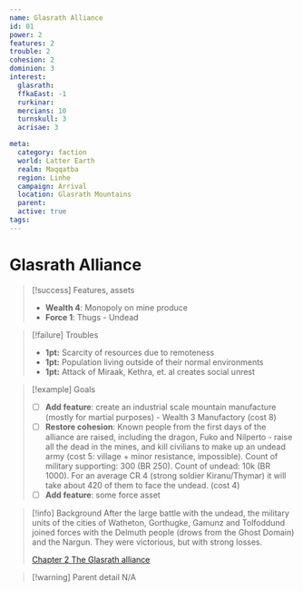 ```yaml
---
name: Glasrath Alliance
id: 01
power: 2
features: 2
trouble: 2
cohesion: 2
dominion: 3
interest:
  glasrath:
  ffkaEast: -1
  rurkinar: 
  mercians: 10
  turnskull: 3
  acrisae: 3

meta:
  category: faction
  world: Latter Earth
  realm: Maqqatba
  region: Linhe
  campaign: Arrival
  location: Glasrath Mountains
  parent:  
  active: true
tags: 
---
```

# Glasrath Alliance

> [!success] Features, assets
> - **Wealth 4**: Monopoly on mine produce
> - **Force 1**: Thugs - Undead

> [!failure] Troubles
> - **1pt:** Scarcity of resources due to remoteness
> - **1pt:** Population living outside of their normal environments
> - **1pt:** Attack of Miraak, Kethra, et. al creates social unrest

> [!example] Goals
> - [ ] **Add feature**: create an industrial scale mountain manufacture (mostly for martial purposes) - Wealth 3 Manufactory (cost 8)
> - [ ] **Restore cohesion**: Known people from the first days of the alliance are raised, including the dragon, Fuko and Nilperto - raise all the dead in the mines, and kill civilians to make up an undead army (cost 5: village + minor resistance, impossible). Count of military supporting: 300 (BR 250). Count of undead: 10k (BR 1000). For an average CR 4 (strong soldier Kiranu/Thymar) it will take about 420 of them to face the undead. (cost 4)
> - [ ] **Add feature**: some force asset

> [!info] Background
> After the large battle with the undead, the military units of the cities of Watheton, Gorthugke, Gamunz and Tolfoddund joined forces with the Delmuth people (drows from the Ghost Domain) and the Nargun. They were victorious, but with strong losses.
> 
> [Chapter 2 The Glasrath alliance](../../_published/arrival/abridged.md#Chapter%202%20The%20Glasrath%20alliance)


> [!warning] Parent detail
> N/A
